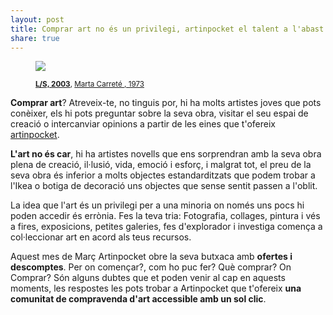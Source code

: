 ```yaml
---
layout: post
title: Comprar art no és un privilegi, artinpocket el talent a l'abast de la teva butxaca 
share: true
---
```


<figure class="text-center">
	<img src="http://www.artinpocket.cat/users_images/392.jpg?1394471170">
	<figcaption>
		<p><small><strong><a href="http://www.artinpocket.cat/work_home.php?$artist_code=390&$work_code=392#disqus_thread">L/S, 2003</a></strong>, <a href="http://www.artinpocket.cat/artist_home.php?$artist_code=390">Marta Carreté , 1973</a></small></p>
	</figcaption>
</figure>

**Comprar art**? Atreveix-te, no tinguis por, hi ha molts artistes joves que pots conèixer, els hi pots preguntar sobre la seva obra, visitar el seu espai de creació o intercanviar opinions a partir de les eines que t'ofereix [artinpocket](http://www.artinpocket.cat/).

**L'art no és car**, hi ha artistes novells que ens sorprendran amb la seva obra plena de creació, il·lusió, vida, emoció i esforç, i malgrat tot, el preu de la seva obra és inferior a molts objectes estandarditzats que podem trobar a l'Ikea o botiga de decoració uns objectes que sense sentit passen a l'oblit.

La idea que l'art és un privilegi per a una minoria on només uns pocs hi poden accedir és errònia. Fes la teva tria: Fotografia, collages, pintura i vés a fires, exposicions, petites galeries, fes d'explorador i investiga comença a col·leccionar art en acord als teus recursos.

Aquest mes de Març Artinpocket obre la seva butxaca amb **ofertes i descomptes**. Per on començar?, com ho puc fer? Què comprar? On Comprar? Són alguns dubtes que et poden venir al cap en aquests moments, les respostes les pots trobar a Artinpocket que t'ofereix **una comunitat de compravenda d'art accessible amb un sol clic**.